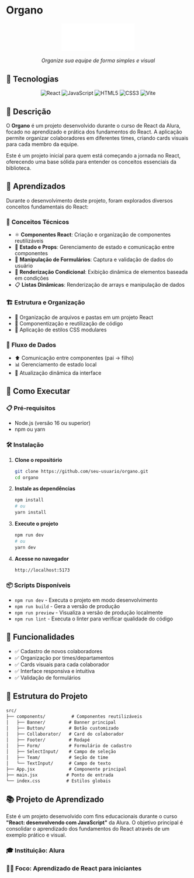 # Organo

<div align="center">
  <img src="public/images/logo.png" alt="Organo Logo" width="200"/>
  
  <p><em>Organize sua equipe de forma simples e visual</em></p>
</div>

## 🚀 Tecnologias

<div align="center">
  
  ![React](https://img.shields.io/badge/React-61DAFB?style=for-the-badge&logo=react&logoColor=black)
  ![JavaScript](https://img.shields.io/badge/JavaScript-F7DF1E?style=for-the-badge&logo=javascript&logoColor=black)
  ![HTML5](https://img.shields.io/badge/HTML5-E34F26?style=for-the-badge&logo=html5&logoColor=white)
  ![CSS3](https://img.shields.io/badge/CSS3-1572B6?style=for-the-badge&logo=css3&logoColor=white)
  ![Vite](https://img.shields.io/badge/Vite-646CFF?style=for-the-badge&logo=vite&logoColor=white)
  
</div>

## 📝 Descrição

O **Organo** é um projeto desenvolvido durante o curso de React da Alura, focado no aprendizado e prática dos fundamentos do React. A aplicação permite organizar colaboradores em diferentes times, criando cards visuais para cada membro da equipe.

Este é um projeto inicial para quem está começando a jornada no React, oferecendo uma base sólida para entender os conceitos essenciais da biblioteca.

## 🎯 Aprendizados

Durante o desenvolvimento deste projeto, foram explorados diversos conceitos fundamentais do React:

### 🔧 **Conceitos Técnicos**
- ⚛️ **Componentes React**: Criação e organização de componentes reutilizáveis
- 🔄 **Estado e Props**: Gerenciamento de estado e comunicação entre componentes
- 📝 **Manipulação de Formulários**: Captura e validação de dados do usuário
- 🎨 **Renderização Condicional**: Exibição dinâmica de elementos baseada em condições
- 📋 **Listas Dinâmicas**: Renderização de arrays e manipulação de dados

### 🏗️ **Estrutura e Organização**
- 📁 Organização de arquivos e pastas em um projeto React
- 🧩 Componentização e reutilização de código
- 🎨 Aplicação de estilos CSS modulares

### 🔄 **Fluxo de Dados**
- ⬆️ Comunicação entre componentes (pai → filho)
- 📊 Gerenciamento de estado local
- 🔄 Atualização dinâmica da interface

## 🚀 Como Executar

### 📋 **Pré-requisitos**
- Node.js (versão 16 ou superior)
- npm ou yarn

### 🛠️ **Instalação**

1. **Clone o repositório**
   ```bash
   git clone https://github.com/seu-usuario/organo.git
   cd organo
   ```

2. **Instale as dependências**
   ```bash
   npm install
   # ou
   yarn install
   ```

3. **Execute o projeto**
   ```bash
   npm run dev
   # ou
   yarn dev
   ```

4. **Acesse no navegador**
   ```
   http://localhost:5173
   ```

### 📦 **Scripts Disponíveis**

- `npm run dev` - Executa o projeto em modo desenvolvimento
- `npm run build` - Gera a versão de produção
- `npm run preview` - Visualiza a versão de produção localmente
- `npm run lint` - Executa o linter para verificar qualidade do código

## 🎨 Funcionalidades

- ✅ Cadastro de novos colaboradores
- ✅ Organização por times/departamentos
- ✅ Cards visuais para cada colaborador
- ✅ Interface responsiva e intuitiva
- ✅ Validação de formulários

## 📁 Estrutura do Projeto

```
src/
├── components/          # Componentes reutilizáveis
│   ├── Banner/         # Banner principal
│   ├── Button/         # Botão customizado
│   ├── Collaborator/   # Card do colaborador
│   ├── Footer/         # Rodapé
│   ├── Form/           # Formulário de cadastro
│   ├── SelectInput/    # Campo de seleção
│   ├── Team/           # Seção de time
│   └── TextInput/      # Campo de texto
├── App.jsx             # Componente principal
├── main.jsx           # Ponto de entrada
└── index.css          # Estilos globais
```
## 📚 Projeto de Aprendizado

Este é um projeto desenvolvido com fins educacionais durante o curso **"React: desenvolvendo com JavaScript"** da Alura. O objetivo principal é consolidar o aprendizado dos fundamentos do React através de um exemplo prático e visual.

### 🎓 **Instituição**: Alura
### 👨‍💻 **Foco**: Aprendizado de React para iniciantes
